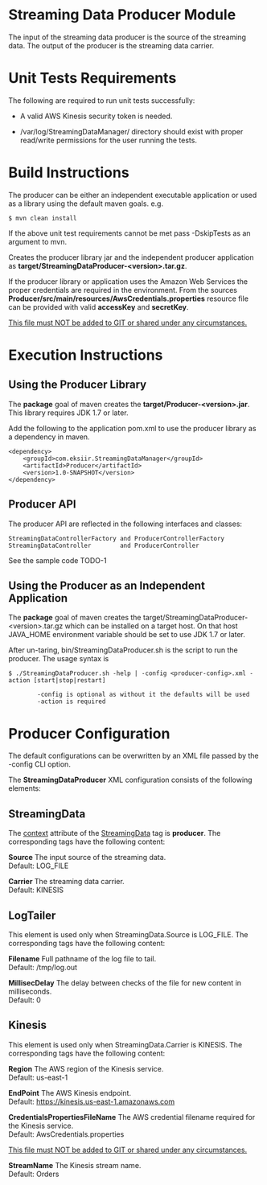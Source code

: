 Streaming Data Producer Module
==============================
The input of the streaming data producer is the source of the streaming data.
The output of the producer is the streaming data carrier.

Unit Tests Requirements
=======================
The following are required to run unit tests successfully:

* A valid AWS Kinesis security token is needed.

* /var/log/StreamingDataManager/ directory should exist with proper read/write permissions for the user running the tests.

Build Instructions
===================
The producer can be either an independent executable application or used as a library using the default maven goals.
e.g.

    $ mvn clean install

If the above unit test requirements cannot be met pass -DskipTests as an argument to mvn.

Creates the producer library jar and the independent producer application as
<b>target/StreamingDataProducer-\<version\>.tar.gz</b>.

If the producer library or application uses the Amazon Web Services the proper credentials are required in the environment.
From the sources <b>Producer/src/main/resources/AwsCredentials.properties</b> resource file can be provided with valid
<b>accessKey</b> and <b>secretKey</b>.

<u>This file must NOT be added to GIT or shared under any circumstances.</u>

Execution Instructions
======================

Using the Producer Library
--------------------------
The <b>package</b> goal of maven creates the <b>target/Producer-\<version\>.jar</b>.  This library requires JDK 1.7 or later.

Add the following to the application pom.xml to use the producer library as a dependency in maven.

    <dependency>
        <groupId>com.eksiir.StreamingDataManager</groupId>
        <artifactId>Producer</artifactId>
        <version>1.0-SNAPSHOT</version>
    </dependency>

Producer API
------------
The producer API are reflected in the following interfaces and classes:

    StreamingDataControllerFactory and ProducerControllerFactory
    StreamingDataController        and ProducerController

See the sample code TODO-1

Using the Producer as an Independent Application
------------------------------------------------
The <b>package</b> goal of maven creates the target/StreamingDataProducer-\<version\>.tar.gz which can be installed
on a target host. On that host JAVA_HOME environment variable should be set to use JDK 1.7 or later.

After un-taring, bin/StreamingDataProducer.sh is the script to run the producer. The usage syntax is

    $ ./StreamingDataProducer.sh -help | -config <producer-config>.xml -action [start|stop|restart]

            -config is optional as without it the defaults will be used
            -action is required

Producer Configuration
======================
The default configurations can be overwritten by an XML file passed by the -config CLI option.

The <b>StreamingDataProducer</b> XML configuration consists of the following elements:

StreamingData
-------------
The <u>context</u> attribute of the <u>StreamingData</u> tag is <b>producer</b>.
The corresponding tags have the following content:

<b>Source</b>
The input source of the streaming data.
<br>Default: LOG_FILE

<b>Carrier</b>
The streaming data carrier.
<br>Default: KINESIS

LogTailer
---------
This element is used only when StreamingData.Source is LOG_FILE. The corresponding tags have the following content:

<b>Filename</b>
Full pathname of the log file to tail.
<br>Default: /tmp/log.out

<b>MillisecDelay</b>
The delay between checks of the file for new content in milliseconds.
<br>Default: 0

Kinesis
-------
This element is used only when StreamingData.Carrier is KINESIS. The corresponding tags have the following content:

<b>Region</b>
The AWS region of the Kinesis service.
<br>Default: us-east-1

<b>EndPoint</b>
The AWS Kinesis endpoint.
<br>Default: https://kinesis.us-east-1.amazonaws.com

<b>CredentialsPropertiesFileName</b>
The AWS credential filename required for the Kinesis service.
<br>Default: AwsCredentials.properties

<u>This file must NOT be added to GIT or shared under any circumstances.</u>

<b>StreamName</b>
The Kinesis stream name.
<br>Default: Orders

